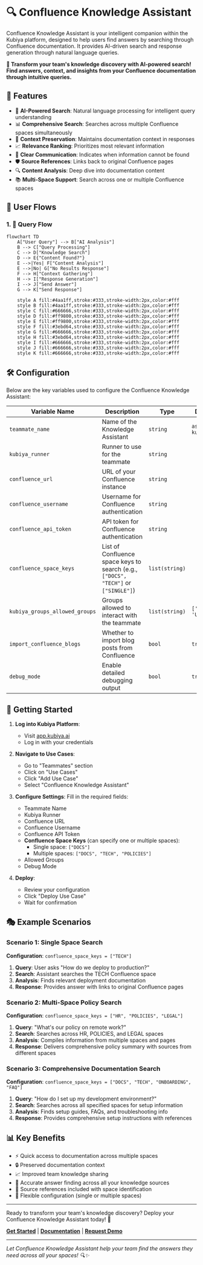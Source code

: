 # 🔍 Confluence Knowledge Assistant

Confluence Knowledge Assistant is your intelligent companion within the Kubiya platform, designed to help users find answers by searching through Confluence documentation. It provides AI-driven search and response generation through natural language queries.

**🎯 Transform your team's knowledge discovery with AI-powered search! Find answers, context, and insights from your Confluence documentation through intuitive queries.**

## 🌟 Features

- 🤖 **AI-Powered Search**: Natural language processing for intelligent query understanding
- 📊 **Comprehensive Search**: Searches across multiple Confluence spaces simultaneously
- 🔄 **Context Preservation**: Maintains documentation context in responses
- 📈 **Relevance Ranking**: Prioritizes most relevant information
- 🚨 **Clear Communication**: Indicates when information cannot be found
- 🛡️ **Source References**: Links back to original Confluence pages
- 🔍 **Content Analysis**: Deep dive into documentation content
- 📚 **Multi-Space Support**: Search across one or multiple Confluence spaces

## 🔄 User Flows

### 1. 💬 Query Flow

```mermaid
flowchart TD
    A["User Query"] --> B["AI Analysis"]
    B --> C["Query Processing"]
    C --> D["Knowledge Search"]
    D --> E{"Content Found?"}
    E -->|Yes| F["Content Analysis"]
    E -->|No| G["No Results Response"]
    F --> H["Context Gathering"]
    H --> I["Response Generation"]
    I --> J["Send Answer"]
    G --> K["Send Response"]

    style A fill:#4aa1ff,stroke:#333,stroke-width:2px,color:#fff
    style B fill:#4aa1ff,stroke:#333,stroke-width:2px,color:#fff
    style C fill:#666666,stroke:#333,stroke-width:2px,color:#fff
    style D fill:#ff9800,stroke:#333,stroke-width:2px,color:#fff
    style E fill:#ff9800,stroke:#333,stroke-width:2px,color:#fff
    style F fill:#3ebd64,stroke:#333,stroke-width:2px,color:#fff
    style G fill:#666666,stroke:#333,stroke-width:2px,color:#fff
    style H fill:#3ebd64,stroke:#333,stroke-width:2px,color:#fff
    style I fill:#666666,stroke:#333,stroke-width:2px,color:#fff
    style J fill:#666666,stroke:#333,stroke-width:2px,color:#fff
    style K fill:#666666,stroke:#333,stroke-width:2px,color:#fff
```

## 🛠️ Configuration

Below are the key variables used to configure the Confluence Knowledge Assistant:

| Variable Name | Description | Type | Default |
|---------------|-------------|------|---------|
| `teammate_name` | Name of the Knowledge Assistant | `string` | `ask-kubiya` |
| `kubiya_runner` | Runner to use for the teammate | `string` | |
| `confluence_url` | URL of your Confluence instance | `string` | |
| `confluence_username` | Username for Confluence authentication | `string` | |
| `confluence_api_token` | API token for Confluence authentication | `string` | |
| `confluence_space_keys` | List of Confluence space keys to search (e.g., `["DOCS", "TECH"]` or `["SINGLE"]`) | `list(string)` | |
| `kubiya_groups_allowed_groups` | Groups allowed to interact with the teammate | `list(string)` | `['Admin', 'Users']` |
| `import_confluence_blogs` | Whether to import blog posts from Confluence | `bool` | `true` |
| `debug_mode` | Enable detailed debugging output | `bool` | `true` |

## 🚀 Getting Started

1. **Log into Kubiya Platform**:
   - Visit [app.kubiya.ai](https://app.kubiya.ai)
   - Log in with your credentials

2. **Navigate to Use Cases**:
   - Go to "Teammates" section
   - Click on "Use Cases"
   - Click "Add Use Case"
   - Select "Confluence Knowledge Assistant"

3. **Configure Settings**:
   Fill in the required fields:
   - Teammate Name
   - Kubiya Runner
   - Confluence URL
   - Confluence Username
   - Confluence API Token
   - **Confluence Space Keys** (can specify one or multiple spaces):
     - Single space: `["DOCS"]`
     - Multiple spaces: `["DOCS", "TECH", "POLICIES"]`
   - Allowed Groups
   - Debug Mode

4. **Deploy**:
   - Review your configuration
   - Click "Deploy Use Case"
   - Wait for confirmation

## 🎭 Example Scenarios

### Scenario 1: Single Space Search

**Configuration**: `confluence_space_keys = ["TECH"]`

1. **Query**: User asks "How do we deploy to production?"
2. **Search**: Assistant searches the TECH Confluence space
3. **Analysis**: Finds relevant deployment documentation
4. **Response**: Provides answer with links to original Confluence pages

### Scenario 2: Multi-Space Policy Search

**Configuration**: `confluence_space_keys = ["HR", "POLICIES", "LEGAL"]`

1. **Query**: "What's our policy on remote work?"
2. **Search**: Searches across HR, POLICIES, and LEGAL spaces
3. **Analysis**: Compiles information from multiple spaces and pages
4. **Response**: Delivers comprehensive policy summary with sources from different spaces

### Scenario 3: Comprehensive Documentation Search

**Configuration**: `confluence_space_keys = ["DOCS", "TECH", "ONBOARDING", "FAQ"]`

1. **Query**: "How do I set up my development environment?"
2. **Search**: Searches across all specified spaces for setup information
3. **Analysis**: Finds setup guides, FAQs, and troubleshooting info
4. **Response**: Provides comprehensive setup instructions with references

## 📊 Key Benefits

- ⚡ Quick access to documentation across multiple spaces
- 🔒 Preserved documentation context
- 📈 Improved team knowledge sharing
- 🎯 Accurate answer finding across all your knowledge sources
- 📝 Source references included with space identification
- 🚀 Flexible configuration (single or multiple spaces)

---

Ready to transform your team's knowledge discovery? Deploy your Confluence Knowledge Assistant today! 🚀

**[Get Started](https://app.kubiya.ai)** | **[Documentation](https://docs.kubiya.ai)** | **[Request Demo](https://kubiya.ai)**

---

*Let Confluence Knowledge Assistant help your team find the answers they need across all your spaces! 🔍✨*
